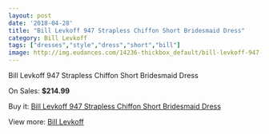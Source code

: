 ```yaml
---
layout: post
date: '2018-04-28'
title: "Bill Levkoff 947 Strapless Chiffon Short Bridesmaid Dress"
category: Bill Levkoff
tags: ["dresses","style","dress","short","bill"]
image: http://img.eudances.com/14236-thickbox_default/bill-levkoff-947-strapless-chiffon-short-bridesmaid-dress.jpg
---
```

Bill Levkoff 947 Strapless Chiffon Short Bridesmaid Dress

On Sales: **$214.99**
<a href="https://www.eudances.com/en/bill-levkoff/4275-bill-levkoff-947-strapless-chiffon-short-bridesmaid-dress.html"><amp-img layout="responsive" width="600" height="600" src="//img.eudances.com/14236-thickbox_default/bill-levkoff-947-strapless-chiffon-short-bridesmaid-dress.jpg" alt="Bill Levkoff 947 Strapless Chiffon Short Bridesmaid Dress 0" /></a>
<a href="https://www.eudances.com/en/bill-levkoff/4275-bill-levkoff-947-strapless-chiffon-short-bridesmaid-dress.html"><amp-img layout="responsive" width="600" height="600" src="//img.eudances.com/14239-thickbox_default/bill-levkoff-947-strapless-chiffon-short-bridesmaid-dress.jpg" alt="Bill Levkoff 947 Strapless Chiffon Short Bridesmaid Dress 1" /></a>
<a href="https://www.eudances.com/en/bill-levkoff/4275-bill-levkoff-947-strapless-chiffon-short-bridesmaid-dress.html"><amp-img layout="responsive" width="600" height="600" src="//img.eudances.com/14238-thickbox_default/bill-levkoff-947-strapless-chiffon-short-bridesmaid-dress.jpg" alt="Bill Levkoff 947 Strapless Chiffon Short Bridesmaid Dress 2" /></a>
<a href="https://www.eudances.com/en/bill-levkoff/4275-bill-levkoff-947-strapless-chiffon-short-bridesmaid-dress.html"><amp-img layout="responsive" width="600" height="600" src="//img.eudances.com/14237-thickbox_default/bill-levkoff-947-strapless-chiffon-short-bridesmaid-dress.jpg" alt="Bill Levkoff 947 Strapless Chiffon Short Bridesmaid Dress 3" /></a>

Buy it: [Bill Levkoff 947 Strapless Chiffon Short Bridesmaid Dress](https://www.eudances.com/en/bill-levkoff/4275-bill-levkoff-947-strapless-chiffon-short-bridesmaid-dress.html "Bill Levkoff 947 Strapless Chiffon Short Bridesmaid Dress")

View more: [Bill Levkoff](https://www.eudances.com/en/57-bill-levkoff "Bill Levkoff")